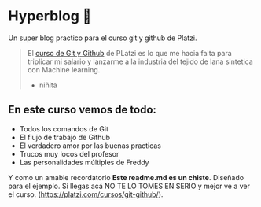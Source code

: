 # Hyperblog 💙
Un super blog practico para el curso git y github de Platzi.
> El [curso de Git y Github](https://platzi.com/cursos/git-github/ "curso de Git y Github") de PLatzi es lo que me hacia falta para triplicar mi salario y lanzarme a la industria del tejido de lana sintetica con Machine learning.
> - niñita

## En este curso vemos de todo:
* Todos los comandos de Git 
* El flujo de trabajo de Github
* El verdadero amor por las buenas practicas
* Trucos muy locos del profesor
* Las personalidades múltiples de Freddy

Y como un amable recordatorio **Este readme.md es un chiste**. DIseñado para el ejemplo. Si llegas acá NO TE LO TOMES EN SERIO y mejor ve a ver el curso. (https://platzi.com/cursos/git-github/).
